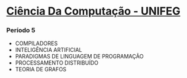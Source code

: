 # [Ciência Da Computação - UNIFEG](https://www.unifeg.edu.br/webacademico/site/descricaocurso.jsp?codigocurso=101)

### Período 5
* COMPILADORES	
* INTELIGÊNCIA ARTIFICIAL	
* PARADIGMAS DE LINGUAGEM DE PROGRAMAÇÃO	
* PROCESSAMENTO DISTRIBUÍDO	
* TEORIA DE GRAFOS
